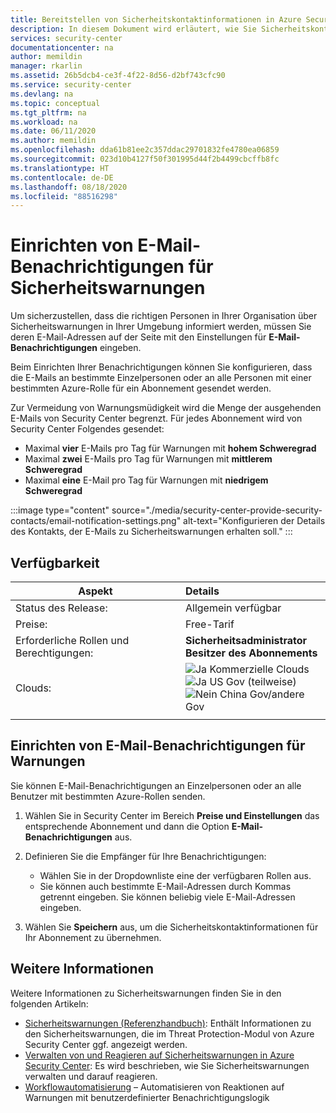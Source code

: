 ```yaml
---
title: Bereitstellen von Sicherheitskontaktinformationen in Azure Security Center | Microsoft Docs
description: In diesem Dokument wird erläutert, wie Sie Sicherheitskontaktinformationen in Azure Security Center bereitstellen.
services: security-center
documentationcenter: na
author: memildin
manager: rkarlin
ms.assetid: 26b5dcb4-ce3f-4f22-8d56-d2bf743cfc90
ms.service: security-center
ms.devlang: na
ms.topic: conceptual
ms.tgt_pltfrm: na
ms.workload: na
ms.date: 06/11/2020
ms.author: memildin
ms.openlocfilehash: dda61b81ee2c357ddac29701832fe4780ea06859
ms.sourcegitcommit: 023d10b4127f50f301995d44f2b4499cbcffb8fc
ms.translationtype: HT
ms.contentlocale: de-DE
ms.lasthandoff: 08/18/2020
ms.locfileid: "88516298"
---
```

# <a name="set-up-email-notifications-for-security-alerts"></a>Einrichten von E-Mail-Benachrichtigungen für Sicherheitswarnungen 

Um sicherzustellen, dass die richtigen Personen in Ihrer Organisation über Sicherheitswarnungen in Ihrer Umgebung informiert werden, müssen Sie deren E-Mail-Adressen auf der Seite mit den Einstellungen für **E-Mail-Benachrichtigungen** eingeben.

Beim Einrichten Ihrer Benachrichtigungen können Sie konfigurieren, dass die E-Mails an bestimmte Einzelpersonen oder an alle Personen mit einer bestimmten Azure-Rolle für ein Abonnement gesendet werden. 

Zur Vermeidung von Warnungsmüdigkeit wird die Menge der ausgehenden E-Mails von Security Center begrenzt. Für jedes Abonnement wird von Security Center Folgendes gesendet:

- Maximal **vier** E-Mails pro Tag für Warnungen mit **hohem Schweregrad**
- Maximal **zwei** E-Mails pro Tag für Warnungen mit **mittlerem Schweregrad**
- Maximal **eine** E-Mail pro Tag für Warnungen mit **niedrigem Schweregrad**


:::image type="content" source="./media/security-center-provide-security-contacts/email-notification-settings.png" alt-text="Konfigurieren der Details des Kontakts, der E-Mails zu Sicherheitswarnungen erhalten soll." :::

## <a name="availability"></a>Verfügbarkeit

|Aspekt|Details|
|----|:----|
|Status des Release:|Allgemein verfügbar|
|Preise:|Free-Tarif|
|Erforderliche Rollen und Berechtigungen:|**Sicherheitsadministrator**<br>**Besitzer des Abonnements** |
|Clouds:|![Ja](./media/icons/yes-icon.png) Kommerzielle Clouds<br>![Ja](./media/icons/yes-icon.png) US Gov (teilweise)<br>![Nein](./media/icons/no-icon.png) China Gov/andere Gov|
|||


## <a name="set-up-email-notifications-for-alerts"></a>Einrichten von E-Mail-Benachrichtigungen für Warnungen <a name="email"></a>

Sie können E-Mail-Benachrichtigungen an Einzelpersonen oder an alle Benutzer mit bestimmten Azure-Rollen senden.

1. Wählen Sie in Security Center im Bereich **Preise und Einstellungen** das entsprechende Abonnement und dann die Option **E-Mail-Benachrichtigungen** aus.

1. Definieren Sie die Empfänger für Ihre Benachrichtigungen:

    - Wählen Sie in der Dropdownliste eine der verfügbaren Rollen aus.
    - Sie können auch bestimmte E-Mail-Adressen durch Kommas getrennt eingeben. Sie können beliebig viele E-Mail-Adressen eingeben.

1. Wählen Sie **Speichern** aus, um die Sicherheitskontaktinformationen für Ihr Abonnement zu übernehmen.


## <a name="see-also"></a>Weitere Informationen
Weitere Informationen zu Sicherheitswarnungen finden Sie in den folgenden Artikeln:

* [Sicherheitswarnungen (Referenzhandbuch)](alerts-reference.md): Enthält Informationen zu den Sicherheitswarnungen, die im Threat Protection-Modul von Azure Security Center ggf. angezeigt werden.
* [Verwalten von und Reagieren auf Sicherheitswarnungen in Azure Security Center](security-center-managing-and-responding-alerts.md): Es wird beschrieben, wie Sie Sicherheitswarnungen verwalten und darauf reagieren.
* [Workflowautomatisierung](workflow-automation.md) – Automatisieren von Reaktionen auf Warnungen mit benutzerdefinierter Benachrichtigungslogik